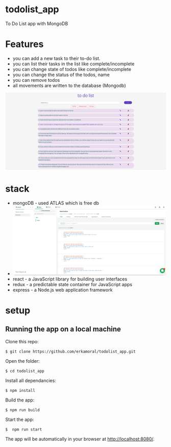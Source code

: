 # todolist_app
To Do List app with MongoDB 
# Features

- you can add a new task to their to-do list.
- you can list their tasks in the list like complete/incomplete
- you can change state of todos like complete/incomplete
- you can change the status of the todos, name
- you can remove todos
- all movements are written to the database (Mongodb)

![plot](https://github.com/erkamoral/todolist_app/blob/dev/img/todolist.png?raw=true "Title")

# stack

- mongoDB - used ATLAS which is free db
- ![plot](https://github.com/erkamoral/todolist_app/blob/dev/img/mongodb.png?raw=true "Title")
- react - a JavaScript library for building user interfaces
- redux - a predictable state container for JavaScript apps
- express - a Node.js web application framework


# setup


## Running the app on a local machine

Clone this repo:

```
$ git clone https://github.com/erkamoral/todolist_app.git
```

Open the folder:

```
$ cd todolist_app
```

Install all dependancies:

```
$ npm install
```

Build the app:

```
$ npm run build
```

Start the app:

```
$  npm run start
```

The app will be automatically in your browser at <http://localhost:8080/>.
